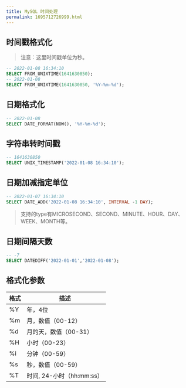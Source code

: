 ```yaml
---
title: MySQL 时间处理
permalink: 1695712726999.html
---
```


## 时间戳格式化

> 注意：这里时间戳单位为秒。

```sql
-- 2022-01-08 16:34:10
SELECT FROM_UNIXTIME(1641630850);
-- 2022-01-08
SELECT FROM_UNIXTIME(1641630850, '%Y-%m-%d');
```

## 日期格式化

```sql
-- 2022-01-08
SELECT DATE_FORMAT(NOW(), '%Y-%m-%d');
```

## 字符串转时间戳

```sql
-- 1641630850
SELECT UNIX_TIMESTAMP('2022-01-08 16:34:10');
```

## 日期加减指定单位

```sql
-- 2022-01-07 16:34:10
SELECT DATE_ADD('2022-01-08 16:34:10', INTERVAL -1 DAY);
```

> 支持的type有MICROSECOND、SECOND、MINUTE、HOUR、DAY、WEEK、MONTH等。

## 日期间隔天数

```sql
-- -7
SELECT DATEDIFF('2022-01-01','2022-01-08');
```

## 格式化参数

| 格式 | 描述 |
| --- | --- |
| %Y | 年，4位 |
| %m | 月，数值（00-12） |
| %d | 月的天，数值（00-31） |
| %H | 小时（00-23） |
| %i | 分钟（00-59） |
| %s | 秒，数值（00-59） |
| %T | 时间, 24-小时（hh:mm:ss） |
